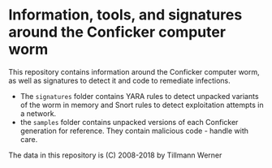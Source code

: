 # Information, tools, and signatures around the Conficker computer worm

This repository contains information around the Conficker computer worm, as well as signatures to detect it and code to remediate infections.

* The `signatures` folder contains YARA rules to detect unpacked variants of the worm in memory and Snort rules to detect exploitation attempts in a network.
* the `samples` folder contains unpacked versions of each Conficker generation for reference. They contain malicious code - handle with care.

The data in this repository is (C) 2008-2018 by Tillmann Werner
